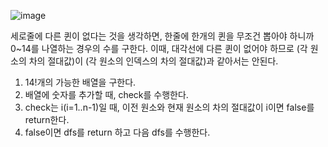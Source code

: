 ![image](https://user-images.githubusercontent.com/33195517/183807645-b218c13b-82dc-4394-87c1-e8286b93a644.png)

세로줄에 다른 퀸이 없다는 것을 생각하면, 한줄에 한개의 퀸을 무조건 뽑아야 하니까 0~14를 나열하는 경우의 수를 구한다.
이때, 대각선에 다른 퀸이 없어야 하므로 (각 원소의 차의 절대값)이 (각 원소의 인덱스의 차의 절대값)과 같아서는 안된다.

1. 14!개의 가능한 배열을 구한다.
2. 배열에 숫자를 추가할 때, check를 수행한다.
3. check는 i(i=1..n-1)일 때, 이전 원소와 현재 원소의 차의 절대값이 i이면 false를 return한다.
4. false이면 dfs를 return 하고 다음 dfs를 수행한다.
